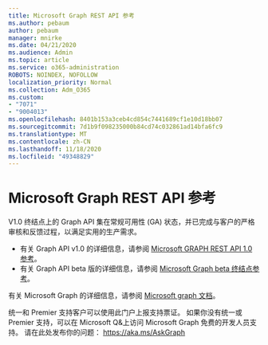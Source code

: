 ```yaml
---
title: Microsoft Graph REST API 参考
ms.author: pebaum
author: pebaum
manager: mnirke
ms.date: 04/21/2020
ms.audience: Admin
ms.topic: article
ms.service: o365-administration
ROBOTS: NOINDEX, NOFOLLOW
localization_priority: Normal
ms.collection: Adm_O365
ms.custom:
- "7071"
- "9004013"
ms.openlocfilehash: 8401b153a3ceb4cd854c7441689cf1e10d18bb07
ms.sourcegitcommit: 7d1b9f098235000b84cd74c032861ad14bfa6fc9
ms.translationtype: MT
ms.contentlocale: zh-CN
ms.lasthandoff: 11/18/2020
ms.locfileid: "49348829"
---
```

# <a name="microsoft-graph-rest-api-reference"></a>Microsoft Graph REST API 参考

V1.0 终结点上的 Graph API 集在常规可用性 (GA) 状态，并已完成与客户的严格审核和反馈过程，以满足实用的生产需求。

- 有关 Graph API v1.0 的详细信息，请参阅 [Microsoft GRAPH REST API 1.0 参考](https://docs.microsoft.com/graph/api/overview?toc=.%2Fref%2Ftoc.json&view=graph-rest-1.0&preserve-view=true)。 
- 有关 Graph API beta 版的详细信息，请参阅 [Microsoft Graph beta 终结点参考](https://docs.microsoft.com/graph/api/overview?toc=.%2Fref%2Ftoc.json&view=graph-rest-beta&preserve-view=true)。

有关 Microsoft Graph 的详细信息，请参阅 [Microsoft graph 文档](https://docs.microsoft.com/graph/)。

统一和 Premier 支持客户可以使用此门户上报支持票证。 如果你没有统一或 Premier 支持，可以在 Microsoft Q&上访问 Microsoft Graph 免费的开发人员支持。 请在此处发布你的问题： https://aka.ms/AskGraph
